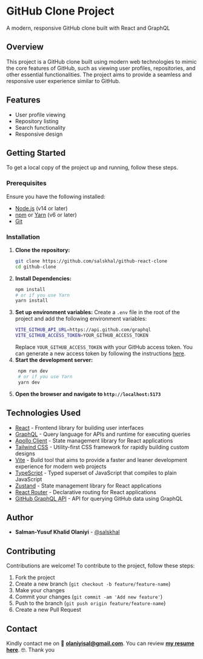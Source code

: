 # GitHub Clone Project
<!-- subtitle -->
A modern, responsive GitHub clone built with React and GraphQL

## Overview

This project is a GitHub clone built using modern web technologies to mimic the core features of GitHub, such as viewing user profiles, repositories, and other essential functionalities. The project aims to provide a seamless and responsive user experience similar to GitHub.


## Features

- User profile viewing
- Repository listing
- Search functionality
- Responsive design

## Getting Started

To get a local copy of the project up and running, follow these steps.

### Prerequisites

Ensure you have the following installed:

- [Node.js](https://nodejs.org/) (v14 or later)
- [npm](https://www.npmjs.com/) or [Yarn](https://yarnpkg.com/) (v6 or later)
- [Git](https://git-scm.com/)

### Installation

1. **Clone the repository:**
   ```bash
   git clone https://github.com/salskhal/github-react-clone
   cd github-clone
2. **Install Dependencies:**
   ```bash
   npm install
   # or if you use Yarn
   yarn install
3. **Set up environment variables:**
   Create a `.env` file in the root of the project and add the following environment variables:
   ```bash
   VITE_GITHUB_API_URL=https://api.github.com/graphql
   VITE_GITHUB_ACCESS_TOKEN=YOUR_GITHUB_ACCESS_TOKEN
   ```
   Replace `YOUR_GITHUB_ACCESS_TOKEN` with your GitHub access token. You can generate a new access token by following the instructions [here](https://docs.github.com/en/github/authenticating-to-github/keeping-your-account-and-data-secure/creating-a-personal-access-token). 
4. **Start the development server:**
   ```bash
    npm run dev
    # or if you use Yarn
    yarn dev
5. **Open the browser and navigate to `http://localhost:5173`**

## Technologies Used

- [React](https://reactjs.org/) - Frontend library for building user interfaces 
- [GraphQL](https://graphql.org/) - Query language for APIs and runtime for executing queries 
- [Apollo Client](https://www.apollographql.com/docs/react/) - State management library for React applications 
- [Tailwind CSS](https://tailwindcss.com/) - Utility-first CSS framework for rapidly building custom designs 
- [Vite](https://vitejs.dev/) - Build tool that aims to provide a faster and leaner development experience for modern web projects
- [TypeScript](https://www.typescriptlang.org/) - Typed superset of JavaScript that compiles to plain JavaScript
- [Zustand](https://zustand.surge.sh/) - State management library for React applications
- [React Router](https://reactrouter.com/) - Declarative routing for React applications
- [GitHub GraphQL API](https://docs.github.com/en/graphql) - API for querying GitHub data using GraphQL


## Author

- **Salman-Yusuf Khalid Olaniyi** - [@salskhal](https://twitter.com/salskhal)


## Contributing

Contributions are welcome! To contribute to the project, follow these steps:

1. Fork the project
2. Create a new branch (`git checkout -b feature/feature-name`)
3. Make your changes
4. Commit your changes (`git commit -am 'Add new feature'`)
5. Push to the branch (`git push origin feature/feature-name`)
6. Create a new Pull Request


## Contact
Kindly contact me on :email: **olaniyisal@gmail.com**. You can review **[my resume here](https://docs.google.com/document/d/1JhxffbsPiHQ_UABcNNrjR_w9DXrPmdP0i12QqHxBWbM/edit?usp=sharing)**. :nerd_face:. Thank you


